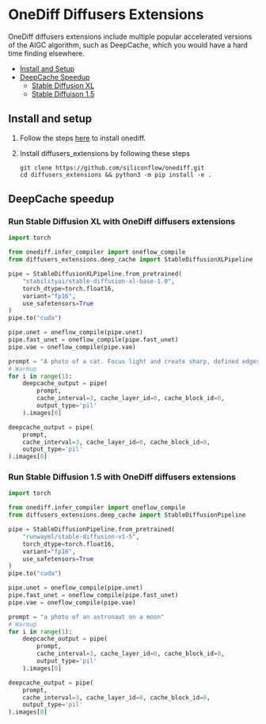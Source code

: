 # OneDiff Diffusers Extensions

OneDiff diffusers extensions include multiple popular accelerated versions of the AIGC algorithm, such as DeepCache, which you would have a hard time finding elsewhere.

- [Install and Setup](#install-and-setup)
- [DeepCache Speedup](#deepcache-speedup)
    - [Stable Diffusion XL](#run-stable-diffusion-xl-with-onediff-diffusers-extensions)
    - [Stable Diffuison 1.5](#run-stable-diffusion-15-with-onediff-diffusers-extensions)

## Install and setup

1. Follow the steps [here](https://github.com/siliconflow/onediff?tab=readme-ov-file#install-from-source) to install onediff. 

2. Install diffusers_extensions by following these steps

    ```
    git clone https://github.com/siliconflow/onediff.git
    cd diffusers_extensions && python3 -m pip install -e .
    ```

## DeepCache speedup

### Run Stable Diffusion XL with OneDiff diffusers extensions

```python
import torch

from onediff.infer_compiler import oneflow_compile
from diffusers_extensions.deep_cache import StableDiffusionXLPipeline

pipe = StableDiffusionXLPipeline.from_pretrained(
    "stabilityai/stable-diffusion-xl-base-1.0",
    torch_dtype=torch.float16,
    variant="fp16",
    use_safetensors=True
)
pipe.to("cuda")

pipe.unet = oneflow_compile(pipe.unet)
pipe.fast_unet = oneflow_compile(pipe.fast_unet)
pipe.vae = oneflow_compile(pipe.vae)

prompt = "A photo of a cat. Focus light and create sharp, defined edges."
# Warmup
for i in range(1):
    deepcache_output = pipe(
        prompt, 
        cache_interval=3, cache_layer_id=0, cache_block_id=0,
        output_type='pil'
    ).images[0]

deepcache_output = pipe(
    prompt, 
    cache_interval=3, cache_layer_id=0, cache_block_id=0,
    output_type='pil'
).images[0]
```

### Run Stable Diffusion 1.5 with OneDiff diffusers extensions

```python
import torch

from onediff.infer_compiler import oneflow_compile
from diffusers_extensions.deep_cache import StableDiffusionPipeline

pipe = StableDiffusionPipeline.from_pretrained(
    "runwayml/stable-diffusion-v1-5",
    torch_dtype=torch.float16,
    variant="fp16",
    use_safetensors=True
)
pipe.to("cuda")

pipe.unet = oneflow_compile(pipe.unet)
pipe.fast_unet = oneflow_compile(pipe.fast_unet)
pipe.vae = oneflow_compile(pipe.vae)

prompt = "a photo of an astronaut on a moon"
# Warmup
for i in range(1):
    deepcache_output = pipe(
        prompt, 
        cache_interval=3, cache_layer_id=0, cache_block_id=0,
        output_type='pil'
    ).images[0]

deepcache_output = pipe(
    prompt, 
    cache_interval=3, cache_layer_id=0, cache_block_id=0,
    output_type='pil'
).images[0]
```
